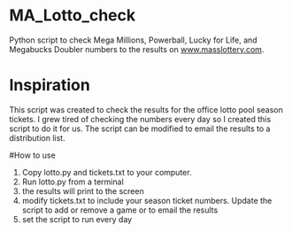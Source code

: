 # MA_Lotto_check
Python script to check Mega Millions, Powerball, Lucky for Life, and Megabucks Doubler numbers to the results on www.masslottery.com. 

# Inspiration
This script was created to check the results for the office lotto pool season tickets. I grew tired of checking the numbers every day so I created this script to do it for us. The script can be modified to email the results to a distribution list.

#How to use
1. Copy lotto.py and tickets.txt to your computer. 
2. Run lotto.py from a terminal
3. the results will print to the screen
4. modify tickets.txt to include your season ticket numbers. Update the script to add or remove a game or to email the results
5. set the script to run every day


